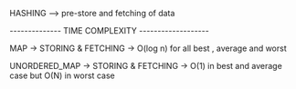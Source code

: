 HASHING --> pre-store and fetching of data

-------------- TIME COMPLEXITY -------------------

MAP -> STORING & FETCHING -> O(log n) for all best , average and worst

UNORDERED_MAP -> STORING & FETCHING -> O(1) in best and average case but O(N) in worst case
